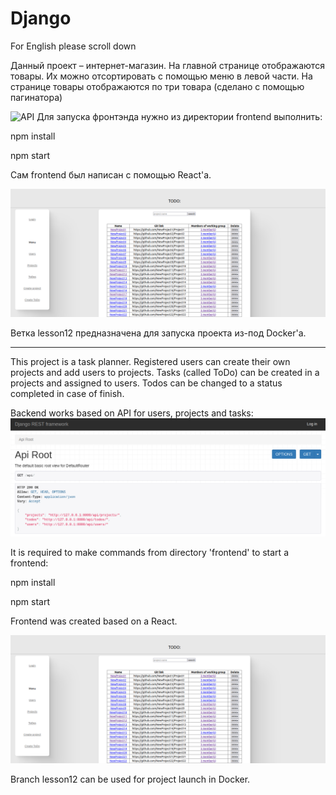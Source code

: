 # Django

For English please scroll down



Данный проект – интернет-магазин. На главной странице отображаются товары. Их можно отсортировать с помощью меню в левой части. На странице товары отображаются по три товара (сделано с помощью пагинатора)

![API](https://github.com/AleksandrVladimirovichNaumov/Django/raw/main/Django/screenshots/DRF-API-ROOT.png)
Для запуска фронтэнда нужно из директории frontend выполнить:

npm install

npm start

Сам frontend был написан с помощью React'a.

![API](https://github.com/AleksandrVladimirovichNaumov/Django-REST/raw/main/TODO/screenshots/frontend.png)

Ветка lesson12 предназначена для запуска проекта из-под Docker'a.



*******************************************************************************************************************************************



This project is a task planner. Registered users can create their own projects and add users to projects.
Tasks (called ToDo) can be created in a projects and assigned to users. Todos can be changed to a status completed in case of finish.

Backend works based on API for users, projects and tasks:
![API](https://github.com/AleksandrVladimirovichNaumov/Django-REST/raw/main/TODO/screenshots/DRF-API-ROOT.png)

It is required to make commands from directory  'frontend' to start a frontend:

npm install

npm start

Frontend was created based on a React.

![API](https://github.com/AleksandrVladimirovichNaumov/Django-REST/raw/main/TODO/screenshots/frontend.png)

Branch  lesson12 can be used for project launch in Docker.